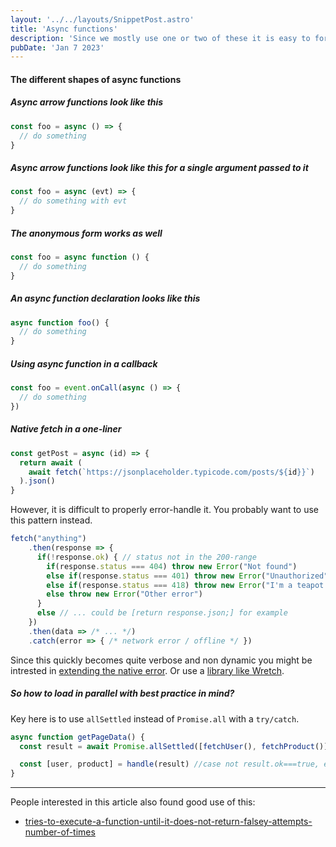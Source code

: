 ```yaml
---
layout: '../../layouts/SnippetPost.astro'
title: 'Async functions'
description: 'Since we mostly use one or two of these it is easy to forget the syntaax sometimes.'
pubDate: 'Jan 7 2023'
---
```


#### The different shapes of async functions

##### Async arrow functions look like this

```javascript
const foo = async () => {
  // do something
}
```

##### Async arrow functions look like this for a single argument passed to it

```javascript
const foo = async (evt) => {
  // do something with evt
}
```

##### The anonymous form works as well

```javascript
const foo = async function () {
  // do something
}
```

##### An async function declaration looks like this

```javascript
async function foo() {
  // do something
}
```

##### Using async function in a callback

```javascript
const foo = event.onCall(async () => {
  // do something
})
```

##### Native fetch in a one-liner

```javascript
const getPost = async (id) => {
  return await (
    await fetch(`https://jsonplaceholder.typicode.com/posts/${id}}`)
  ).json()
}
```

However, it is difficult to properly error-handle it. You probably want to use this pattern instead.

```javascript
fetch("anything")
    .then(response => {
      if(!response.ok) { // status not in the 200-range
        if(response.status === 404) throw new Error("Not found")
        else if(response.status === 401) throw new Error("Unauthorized")
        else if(response.status === 418) throw new Error("I'm a teapot !")
        else throw new Error("Other error")
      }
      else // ... could be [return response.json;] for example
    })
    .then(data => /* ... */)
    .catch(error => { /* network error / offline */ })
```

Since this quickly becomes quite verbose and non dynamic you might be intrested in [extending the native error](/blog/error-handling-in-typescript). Or use a [library like Wretch](/blog/error-handling-fetch).

##### So how to load in parallel with best practice in mind?

Key here is to use `allSettled` instead of `Promise.all` with a `try/catch`.

```javascript
async function getPageData() {
  const result = await Promise.allSettled([fetchUser(), fetchProduct()])

  const [user, product] = handle(result) //case not result.ok===true, error handle to the best of your ability.
}
```

---

People interested in this article also found good use of this:

- [tries-to-execute-a-function-until-it-does-not-return-falsey-attempts-number-of-times](/snippets/snippets-helper-functions#tries-to-execute-a-function-until-it-does-not-return-falsey-attempts-number-of-times)
